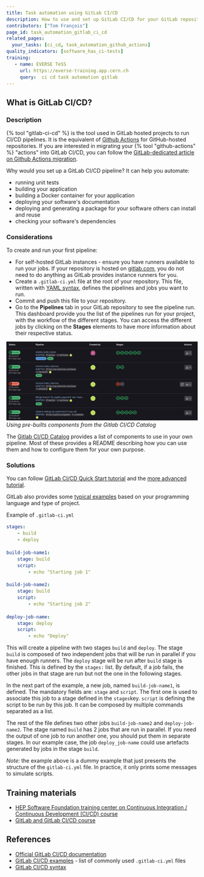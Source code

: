 ```yaml
---
title: Task automation using GitLab CI/CD
description: How to use and set up GitLab CI/CD for your GitLab repository
contributors: ["Tom François"]
page_id: task_automation_gitlab_ci_cd
related_pages: 
  your_tasks: [ci_cd, task_automation_github_actions]
quality_indicators: [software_has_ci-tests]
training:
   - name: EVERSE TeSS
     url: https://everse-training.app.cern.ch
     query:  ci cd task automation gitlab
---
```


## What is GitLab CI/CD?

### Description

{% tool "gitlab-ci-cd" %} is the tool used in GitLab hosted projects to run CI/CD pipelines. It is the equivalent of [Github Actions][task_automation_github_actions] for GitHub-hosted repositories.
If you are interested in migrating your {% tool "github-actions" %} "actions" into GitLab CI/CD, you can follow the [GitLab-dedicated article on Github Actions migration](https://docs.gitlab.com/ci/migration/github_actions/).

Why would you set up a GitLab CI/CD pipeline? It can help you automate:

- running unit tests
- building your application
- building a Docker container for your application
- deploying your software's documentation
- deploying and generating a package for your software others can install and reuse
- checking your software's dependencies

### Considerations

To create and run your first pipeline:

- For self-hosted GitLab instances - ensure you have runners available to run your jobs. If your repository is hosted on [gitlab.com](https://gitlab.com), you do not need to do anything as GitLab provides instance runners for you.
- Create a `.gitlab-ci.yml` file at the root of your repository. This file, written with [YAML syntax][yaml], defines the pipelines and jobs you want to run.
- Commit and push this file to your repository.
- Go to the **Pipelines** tab in your GitLab repository to see the pipeline run. This dashboard provide you the list of the pipelines run for your project, with the workflow of the different stages. You can access the different jobs by clicking on the **Stages** elements to have more information about their respective status.

![Gitlab CI pipeline dashboard](../../images/gitlab_ci_pipeline.png)
*Using pre-builts components from the Gitlab CI/CD Catalog*

The [Gitlab CI/CD Catalog](https://gitlab.com/explore/catalog) provides a list of components to use in your own pipeline.
Most of these provides a README describing how you can use them and how to configure them for your own purpose.


### Solutions

You can follow [GitLab CI/CD Quick Start tutorial][gitlab-ci-quick-start-tutorial] and the [more advanced tutorial][gitlab-ci-advanced-tutorial]. 

GitLab also provides some [typical examples][gitlab-ci_examples] based on your programming language and type of project.

Example of `.gitlab-ci.yml`

```yml
stages:
    - build
    - deploy

build-job-name1:
    stage: build
    script:
        - echo "Starting job 1"

build-job-name2:
    stage: build
    script:
        - echo "Starting job 2"

deploy-job-name:
    stage: deploy
    script:
        - echo "Deploy"
```

This will create a pipeline with two stages `build` and `deploy`. The stage `build` is composed of two independent jobs that will be run in parallel if you have enough runners. The `deploy` stage will be run after `build` stage is finished. This is defined by the `stages:` list. By default, if a job fails, the other jobs in that stage are run but not the one in the following stages.

In the next part of the example, a new job, named `build-job-name1`, is defined. The mandatory fields are: `stage` and `script`. The first one is used to associate this job to a stage defined in the `stages`key. `script` is defining the script to be run by this job. It can be composed by multiple commands separated as a list.

The rest of the file defines two other jobs `build-job-name2` and `deploy-job-name2`. The stage named `build` has 2 jobs that are run in parallel. If you need the output of one job to run another one, you should put them in separate stages. In our example case, the job `deploy_job-name` could use artefacts generated by jobs in the stage `build`.

*Note:* the example above is a dummy example that just presents the structure of the `gitlab-ci.yml` file. In practice, it only prints some messages to simulate scripts.

## Training materials
- [HEP Software Foundation training center on Continuous Integration / Continuous Development (CI/CD) course](https://hsf-training.github.io/hsf-training-cicd/)
- [GitLab and GitLab CI/CD course](https://gitlab.in2p3.fr/informatique-des-deux-infinis/pheniics/gitlab-and-gitlab-ci-cd)


## References

- [Official GitLab CI/CD documentation](https://docs.gitlab.com/ee/ci/)
- [GitLab CI/CD examples](https://docs.gitlab.com/ee/ci/examples/) - list of commonly used `.gitlab-ci.yml` files
- [GitLab CI/CD syntax](https://docs.gitlab.com/ee/ci/yaml/)


[gitlab-ci-quick-start-tutorial]: [https://docs.gitlab.com/ee/ci/quick_start/](https://docs.gitlab.com/ee/ci/quick_start/)
[gitlab-ci-advanced-tutorial]: [https://docs.gitlab.com/ee/ci/quick_start/tutorial.html](https://docs.gitlab.com/ee/ci/quick_start/tutorial.html)
[gitlab-ci_examples]: [https://docs.gitlab.com/ee/ci/examples/](https://docs.gitlab.com/ee/ci/examples/)
[task_automation_github_actions]: ./task_automation_github_actions
[yaml]: https://yaml.org/
